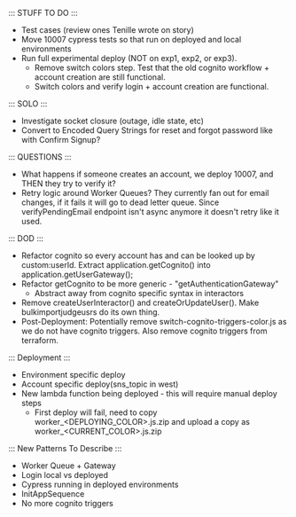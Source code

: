 ::: STUFF TO DO :::
- Test cases (review ones Tenille wrote on story)
- Move 10007 cypress tests so that run on deployed and local environments
- Run full experimental deploy (NOT on exp1, exp2, or exp3).
  - Remove switch colors step. Test that the old cognito workflow + account creation are still functional.
  - Switch colors and verify login + account creation are functional.


::: SOLO :::
- Investigate socket closure (outage, idle state, etc)
- Convert to Encoded Query Strings for reset and forgot password like with Confirm Signup?


::: QUESTIONS :::
- What happens if someone creates an account, we deploy 10007, and THEN they try to verify it?
- Retry logic around Worker Queues? They currently fan out for email changes, if it fails it will go to dead letter queue. Since verifyPendingEmail endpoint isn't async anymore it doesn't retry like it used.
 

::: DOD :::
- Refactor cognito so every account has and can be looked up by custom:userId. Extract application.getCognito() into application.getUserGateway();
- Refactor getCognito to be more generic - "getAuthenticationGateway"
  - Abstract away from cognito specific syntax in interactors
- Remove createUserInteractor() and createOrUpdateUser(). Make bulkimportjudgeusrs do its own thing.
- Post-Deployment: Potentially remove switch-cognito-triggers-color.js as we do not have cognito triggers. Also remove cognito triggers from terraform.


::: Deployment :::
- Environment specific deploy
- Account specific deploy(sns_topic in west)
- New lambda function being deployed - this will require manual deploy steps
  - First deploy will fail, need to copy worker_<DEPLOYING_COLOR>.js.zip and upload a copy as worker_<CURRENT_COLOR>.js.zip


::: New Patterns To Describe :::
- Worker Queue + Gateway
- Login local vs deployed
- Cypress running in deployed environments
- InitAppSequence
- No more cognito triggers